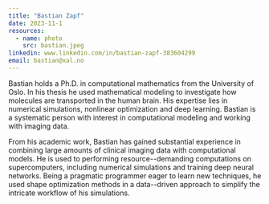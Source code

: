 ```yaml
---
title: "Bastian Zapf"
date: 2023-11-1
resources:
  - name: photo
    src: bastian.jpeg
linkedin: www.linkedin.com/in/bastian-zapf-383604299
email: bastian@xal.no
---
```


Bastian holds a Ph.D. in computational mathematics from the University of Oslo. 
In his thesis he used mathematical modeling to investigate how molecules are transported in the human brain.
His expertise lies in numerical simulations, nonlinear optimization and deep learning.
Bastian is a systematic person with interest in computational modeling and working with imaging data.
<!--more-->

From his academic work, Bastian has gained substantial experience in combining large amounts of clinical imaging data with computational models.
He is used to performing resource--demanding computations on supercomputers, including numerical simulations and training deep neural networks. 
Being a pragmatic programmer eager to learn new techniques, he used shape optimization methods in a data--driven approach to simplify the intricate workflow of his simulations.